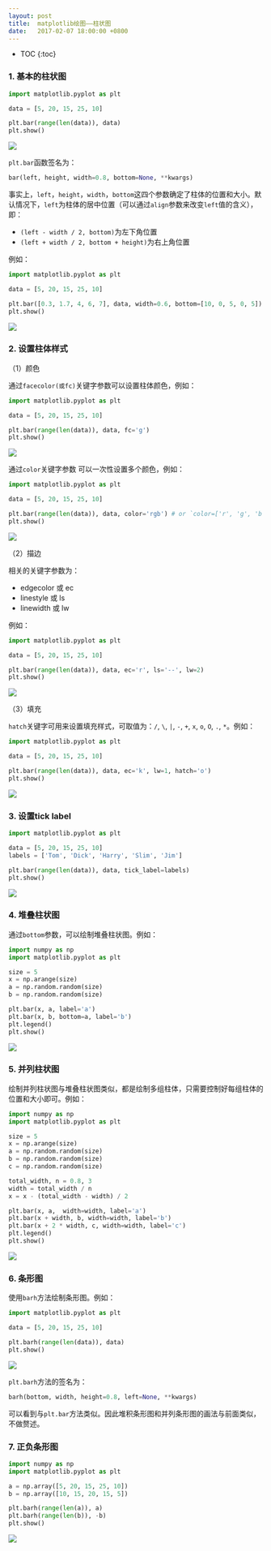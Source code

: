 ```yaml
---
layout: post
title:  matplotlib绘图——柱状图
date:   2017-02-07 18:00:00 +0800
---
```


* TOC
{:toc}

### 1. 基本的柱状图

```py
import matplotlib.pyplot as plt

data = [5, 20, 15, 25, 10]

plt.bar(range(len(data)), data)
plt.show()
```

![]({{site.baseurl}}/images/2017/02/07/bar_1.png)

`plt.bar`函数签名为：

```py
bar(left, height, width=0.8, bottom=None, **kwargs)
```

事实上，`left`，`height`，`width`，`bottom`这四个参数确定了柱体的位置和大小。默认情况下，`left`为柱体的居中位置（可以通过`align`参数来改变`left`值的含义），即：

- `(left - width / 2, bottom)`为左下角位置
- `(left + width / 2, bottom + height)`为右上角位置

例如：

```py
import matplotlib.pyplot as plt

data = [5, 20, 15, 25, 10]

plt.bar([0.3, 1.7, 4, 6, 7], data, width=0.6, bottom=[10, 0, 5, 0, 5])
plt.show()
```

![]({{site.baseurl}}/images/2017/02/07/bar_2.png)

### 2. 设置柱体样式

（1）颜色

通过`facecolor(或fc)`关键字参数可以设置柱体颜色，例如：

```py
import matplotlib.pyplot as plt

data = [5, 20, 15, 25, 10]

plt.bar(range(len(data)), data, fc='g')
plt.show()
```

![]({{site.baseurl}}/images/2017/02/07/bar_3.png)

通过`color`关键字参数 可以一次性设置多个颜色，例如：

```py
import matplotlib.pyplot as plt

data = [5, 20, 15, 25, 10]

plt.bar(range(len(data)), data, color='rgb') # or `color=['r', 'g', 'b']`
plt.show()
```

![]({{site.baseurl}}/images/2017/02/07/bar_4.png)

（2）描边

相关的关键字参数为：

- edgecolor 或 ec
- linestyle 或 ls
- linewidth 或 lw

例如：

```py
import matplotlib.pyplot as plt

data = [5, 20, 15, 25, 10]

plt.bar(range(len(data)), data, ec='r', ls='--', lw=2)
plt.show()
```

![]({{site.baseurl}}/images/2017/02/07/bar_5.png)

（3）填充

`hatch`关键字可用来设置填充样式，可取值为：`/`, `\`, `|`, `-`, `+`, `x`, `o`, `O`, `.`, `*`。例如：

```py
import matplotlib.pyplot as plt

data = [5, 20, 15, 25, 10]

plt.bar(range(len(data)), data, ec='k', lw=1, hatch='o')
plt.show()
```

![]({{site.baseurl}}/images/2017/02/07/bar_6.png)

### 3. 设置tick label

```py
import matplotlib.pyplot as plt

data = [5, 20, 15, 25, 10]
labels = ['Tom', 'Dick', 'Harry', 'Slim', 'Jim']

plt.bar(range(len(data)), data, tick_label=labels)
plt.show()
```

![]({{site.baseurl}}/images/2017/02/07/bar_7.png)

### 4. 堆叠柱状图

通过`bottom`参数，可以绘制堆叠柱状图。例如：

```py
import numpy as np
import matplotlib.pyplot as plt

size = 5
x = np.arange(size)
a = np.random.random(size)
b = np.random.random(size)

plt.bar(x, a, label='a')
plt.bar(x, b, bottom=a, label='b')
plt.legend()
plt.show()
```

![]({{site.baseurl}}/images/2017/02/07/bar_8.png)

### 5. 并列柱状图

绘制并列柱状图与堆叠柱状图类似，都是绘制多组柱体，只需要控制好每组柱体的位置和大小即可。例如：

```py
import numpy as np
import matplotlib.pyplot as plt

size = 5
x = np.arange(size)
a = np.random.random(size)
b = np.random.random(size)
c = np.random.random(size)

total_width, n = 0.8, 3
width = total_width / n
x = x - (total_width - width) / 2

plt.bar(x, a,  width=width, label='a')
plt.bar(x + width, b, width=width, label='b')
plt.bar(x + 2 * width, c, width=width, label='c')
plt.legend()
plt.show()
```

![]({{site.baseurl}}/images/2017/02/07/bar_9.png)

### 6. 条形图

使用`barh`方法绘制条形图。例如：

```py
import matplotlib.pyplot as plt

data = [5, 20, 15, 25, 10]

plt.barh(range(len(data)), data)
plt.show()
```

![]({{site.baseurl}}/images/2017/02/07/bar_10.png)

`plt.barh`方法的签名为：

```py
barh(bottom, width, height=0.8, left=None, **kwargs)
```

可以看到与`plt.bar`方法类似。因此堆积条形图和并列条形图的画法与前面类似，不做赘述。

### 7. 正负条形图

```py
import numpy as np
import matplotlib.pyplot as plt

a = np.array([5, 20, 15, 25, 10])
b = np.array([10, 15, 20, 15, 5])

plt.barh(range(len(a)), a)
plt.barh(range(len(b)), -b)
plt.show()
```

![]({{site.baseurl}}/images/2017/02/07/bar_11.png)